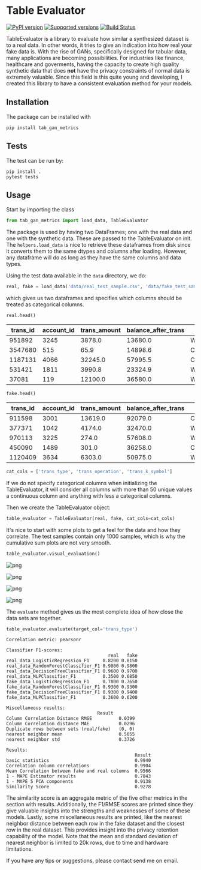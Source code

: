 # Table Evaluator
[![PyPI version](https://badge.fury.io/py/tab_gan_metrics.svg)](https://badge.fury.io/py/tab_gan_metrics)
[![Supported versions](https://img.shields.io/pypi/pyversions/tab_gan_metrics.svg)](https://pypi.python.org/pypi/tab_gan_metrics)
[![Build Status](https://travis-ci.com/Baukebrenninkmeijer/Table_Evaluator.svg?branch=master)](https://travis-ci.com/Baukebrenninkmeijer/Table_Evaluator)


TableEvaluator is a library to evaluate how similar a synthesized dataset is to a real data. In other words, it tries to give an indication into how real your fake data is. With the rise of GANs, specifically designed for tabular data, many applications are becoming possibilities. For industries like finance, healthcare and goverments, having the capacity to create high quality synthetic data that does **not** have the privacy constraints of normal data is extremely valuable. Since this field is this quite young and developing, I created this library to have a consistent evaluation method for your models.

## Installation
The package can be installed with
```
pip install tab_gan_metrics
```

## Tests
The test can be run by:
```
pip install .
pytest tests
```

## Usage
Start by importing the class
```Python
from tab_gan_metrics import load_data, TableEvaluator
```

The package is used by having two DataFrames; one with the real data and one with the synthetic data. These are passed to the TableEvaluator on init.
The `helpers.load_data` is nice to retrieve these dataframes from disk since it converts them to the same dtypes and columns after loading. However, any dataframe will do as long as they have the same columns and data types.

 Using the test data available in the `data` directory, we do:

```python
real, fake = load_data('data/real_test_sample.csv', 'data/fake_test_sample.csv')

```
which gives us two dataframes and specifies which columns should be treated as categorical columns.

```python
real.head()
```


| trans_id | account_id | trans_amount | balance_after_trans | trans_type | trans_operation            | trans_k_symbol    | trans_date |
|----------|------------|--------------|---------------------|------------|----------------------------|-------------------|------------|
| 951892   | 3245       | 3878.0       | 13680.0             | WITHDRAWAL | REMITTANCE_TO_OTHER_BANK   | HOUSEHOLD         | 2165       |
| 3547680  | 515        | 65.9         | 14898.6             | CREDIT     | UNKNOWN                    | INTEREST_CREDITED | 2006       |
| 1187131  | 4066       | 32245.0      | 57995.5             | CREDIT     | COLLECTION_FROM_OTHER_BANK | UNKNOWN           | 2139       |
| 531421   | 1811       | 3990.8       | 23324.9             | WITHDRAWAL | REMITTANCE_TO_OTHER_BANK   | LOAN_PAYMENT      | 892        |
| 37081    | 119        | 12100.0      | 36580.0             | WITHDRAWAL | WITHDRAWAL_IN_CASH         | UNKNOWN           | 654        |


```python
fake.head()
```

| trans_id | account_id | trans_amount | balance_after_trans | trans_type | trans_operation            | trans_k_symbol | trans_date |
|----------|------------|--------------|---------------------|------------|----------------------------|----------------|------------|
| 911598   | 3001       | 13619.0      | 92079.0             | CREDIT     | COLLECTION_FROM_OTHER_BANK | UNKNOWN        | 1885       |
| 377371   | 1042       | 4174.0       | 32470.0             | WITHDRAWAL | REMITTANCE_TO_OTHER_BANK   | HOUSEHOLD      | 1483       |
| 970113   | 3225       | 274.0        | 57608.0             | WITHDRAWAL | WITHDRAWAL_IN_CASH         | UNKNOWN        | 1855       |
| 450090   | 1489       | 301.0        | 36258.0             | CREDIT     | CREDIT_IN_CASH             | UNKNOWN        | 885        |
| 1120409  | 3634       | 6303.0       | 50975.0             | WITHDRAWAL | REMITTANCE_TO_OTHER_BANK   | HOUSEHOLD      | 1211       |


```Python
cat_cols = ['trans_type', 'trans_operation', 'trans_k_symbol']
```

If we do not specify categorical columns when initializing the TableEvaluator, it will consider all columns with more than 50 unique values a continuous column and anything with less a categorical columns.

Then we create the TableEvaluator object:
```Python
table_evaluator = TableEvaluator(real, fake, cat_cols=cat_cols)
```

It's nice to start with some plots to get a feel for the data and how they correlate. The test samples contain only 1000 samples, which is why the cumulative sum plots are not very smooth.

```python
table_evaluator.visual_evaluation()
```


![png](images/output_7_0.png)



![png](images/output_7_1.png)



![png](images/output_7_2.png)



![png](images/output_7_3.png)


The `evaluate` method gives us the most complete idea of how close the data sets are together.

```python
table_evaluator.evaluate(target_col='trans_type')
```


    Correlation metric: pearsonr

    Classifier F1-scores:
                                          real   fake
    real_data_LogisticRegression_F1     0.8200 0.8150
    real_data_RandomForestClassifier_F1 0.9800 0.9800
    real_data_DecisionTreeClassifier_F1 0.9600 0.9700
    real_data_MLPClassifier_F1          0.3500 0.6850
    fake_data_LogisticRegression_F1     0.7800 0.7650
    fake_data_RandomForestClassifier_F1 0.9300 0.9300
    fake_data_DecisionTreeClassifier_F1 0.9300 0.9400
    fake_data_MLPClassifier_F1          0.3600 0.6200

    Miscellaneous results:
                                      Result
    Column Correlation Distance RMSE          0.0399
    Column Correlation distance MAE           0.0296
    Duplicate rows between sets (real/fake)   (0, 0)
    nearest neighbor mean                     0.5655
    nearest neighbor std                      0.3726

    Results:
                                                    Result
    basic statistics                                0.9940
    Correlation column correlations                 0.9904
    Mean Correlation between fake and real columns  0.9566
    1 - MAPE Estimator results                      0.7843
    1 - MAPE 5 PCA components                       0.9138
    Similarity Score                                0.9278

 The similarity score is an aggregate metric of the five other metrics in the section with results. Additionally, the F1/RMSE scores are printed since they give valuable insights into the strengths and weaknesses of some of these models. Lastly, some miscellaneous results are printed, like the nearest neighbor distance between each row in the fake dataset and the closest row in the real dataset. This provides insight into the privacy retention capability of the model. Note that the mean and standard deviation of nearest neighbor is limited to 20k rows, due to time and hardware limitations.

If you have any tips or suggestions, please contact send me on email.
